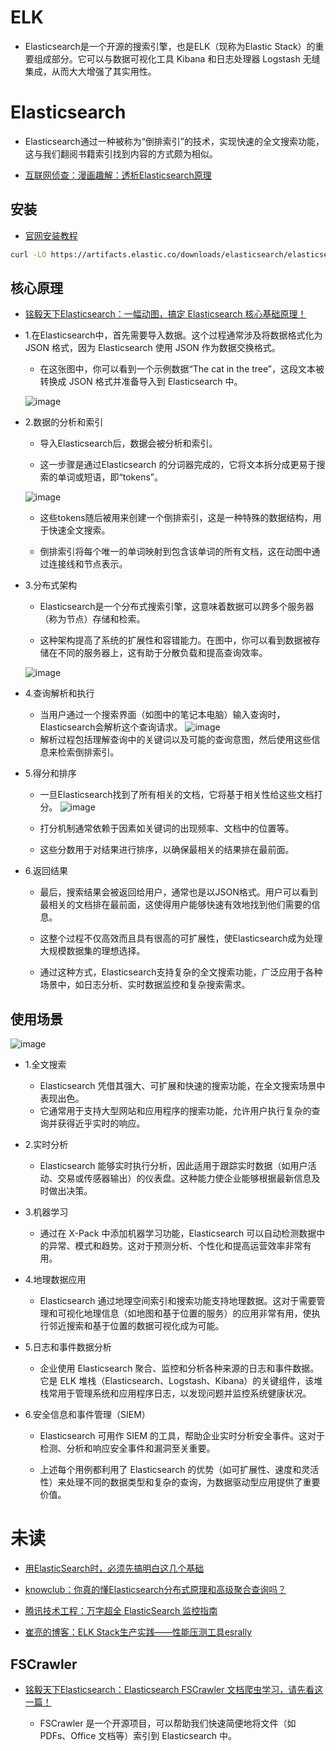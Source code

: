 # ELK

- Elasticsearch是一个开源的搜索引擎，也是ELK（现称为Elastic Stack）的重要组成部分。它可以与数据可视化工具 Kibana 和日志处理器 Logstash 无缝集成，从而大大增强了其实用性。

# Elasticsearch

- Elasticsearch通过一种被称为“倒排索引”的技术，实现快速的全文搜索功能，这与我们翻阅书籍索引找到内容的方式颇为相似。

- [互联网侦查：漫画趣解：透析Elasticsearch原理](https://mp.weixin.qq.com/s?__biz=MzI2NDY1MTA3OQ==&mid=2247484402&idx=1&sn=4bc2a0b2020e6fbf58316f94de542646&chksm=eaa82bdadddfa2ccb522df2ffbf5a29feea1383be0c689eb0c95c03d0d0d82bbbffb47f2b48b&scene=21#wechat_redirect)

## 安装

- [官网安装教程](https://www.elastic.co/guide/en/elasticsearch/reference/current/targz.html)

```sh
curl -LO https://artifacts.elastic.co/downloads/elasticsearch/elasticsearch-8.13.4-linux-x86_64.tar.gz
```

## 核心原理

- [铭毅天下Elasticsearch：一幅动图，搞定 Elasticsearch 核心基础原理！](https://mp.weixin.qq.com/s/qBKaad9NV6yD9Nr3IZkvBQ)

- 1.在Elasticsearch中，首先需要导入数据。这个过程通常涉及将数据格式化为 JSON 格式，因为 Elasticsearch 使用 JSON 作为数据交换格式。

    - 在这张图中，你可以看到一个示例数据“The cat in the tree”，这段文本被转换成 JSON 格式并准备导入到 Elasticsearch 中。

    ![image](./Pictures/elk/导入数据.avif)

- 2.数据的分析和索引

    - 导入Elasticsearch后，数据会被分析和索引。

    - 这一步骤是通过Elasticsearch 的分词器完成的，它将文本拆分成更易于搜索的单词或短语，即“tokens”。

    ![image](./Pictures/elk/数据分析和索引.avif)

    - 这些tokens随后被用来创建一个倒排索引，这是一种特殊的数据结构，用于快速全文搜索。

    - 倒排索引将每个唯一的单词映射到包含该单词的所有文档，这在动图中通过连接线和节点表示。

- 3.分布式架构

    - Elasticsearch是一个分布式搜索引擎，这意味着数据可以跨多个服务器（称为节点）存储和检索。

    - 这种架构提高了系统的扩展性和容错能力。在图中，你可以看到数据被存储在不同的服务器上，这有助于分散负载和提高查询效率。

    ![image](./Pictures/elk/分布式架构.avif)

- 4.查询解析和执行

    - 当用户通过一个搜索界面（如图中的笔记本电脑）输入查询时，Elasticsearch会解析这个查询请求。
        ![image](./Pictures/elk/查询解析和执行.avif)
    - 解析过程包括理解查询中的关键词以及可能的查询意图，然后使用这些信息来检索倒排索引。


- 5.得分和排序

    - 一旦Elasticsearch找到了所有相关的文档，它将基于相关性给这些文档打分。
        ![image](./Pictures/elk/得分和排序.avif)

    - 打分机制通常依赖于因素如关键词的出现频率、文档中的位置等。

    - 这些分数用于对结果进行排序，以确保最相关的结果排在最前面。

- 6.返回结果

    - 最后，搜索结果会被返回给用户，通常也是以JSON格式。用户可以看到最相关的文档排在最前面，这使得用户能够快速有效地找到他们需要的信息。

    - 这整个过程不仅高效而且具有很高的可扩展性，使Elasticsearch成为处理大规模数据集的理想选择。

    - 通过这种方式，Elasticsearch支持复杂的全文搜索功能，广泛应用于各种场景中，如日志分析、实时数据监控和复杂搜索需求。

## 使用场景

![image](./Pictures/elk/导入数据.avif)

- 1.全文搜索
    - Elasticsearch 凭借其强大、可扩展和快速的搜索功能，在全文搜索场景中表现出色。
    - 它通常用于支持大型网站和应用程序的搜索功能，允许用户执行复杂的查询并获得近乎实时的响应。

- 2.实时分析
    - Elasticsearch 能够实时执行分析，因此适用于跟踪实时数据（如用户活动、交易或传感器输出）的仪表盘。这种能力使企业能够根据最新信息及时做出决策。

- 3.机器学习
    - 通过在 X-Pack 中添加机器学习功能，Elasticsearch 可以自动检测数据中的异常、模式和趋势。这对于预测分析、个性化和提高运营效率非常有用。

- 4.地理数据应用
    - Elasticsearch 通过地理空间索引和搜索功能支持地理数据。这对于需要管理和可视化地理信息（如地图和基于位置的服务）的应用非常有用，使执行邻近搜索和基于位置的数据可视化成为可能。

- 5.日志和事件数据分析
    - 企业使用 Elasticsearch 聚合、监控和分析各种来源的日志和事件数据。它是 ELK 堆栈（Elasticsearch、Logstash、Kibana）的关键组件，该堆栈常用于管理系统和应用程序日志，以发现问题并监控系统健康状况。

- 6.安全信息和事件管理（SIEM）
    - Elasticsearch 可用作 SIEM 的工具，帮助企业实时分析安全事件。这对于检测、分析和响应安全事件和漏洞至关重要。

    - 上述每个用例都利用了 Elasticsearch 的优势（如可扩展性、速度和灵活性）来处理不同的数据类型和复杂的查询，为数据驱动型应用提供了重要价值。

# 未读
- [用ElasticSearch时，必须先搞明白这几个基础](https://mp.weixin.qq.com/s/L8_lXuodCpObokybX6xtlw)

- [knowclub：你真的懂Elasticsearch分布式原理和高级聚合查询吗？](https://mp.weixin.qq.com/s/MfDuIVai3yc9A63f7siiXQ)

- [腾讯技术工程：万字超全 ElasticSearch 监控指南](https://mp.weixin.qq.com/s/mO3TkKw3U9QZe_IoLV_Y_Q)

- [崔亮的博客：ELK Stack生产实践——性能压测工具esrally](https://mp.weixin.qq.com/s/05wgfsXD5KTjwkjiCSjnpw)

## FSCrawler

- [铭毅天下Elasticsearch：Elasticsearch FSCrawler 文档爬虫学习，请先看这一篇！](https://mp.weixin.qq.com/s/5_bvwUQdqUOQj76CNu4ZAQ)

    - FSCrawler 是一个开源项目，可以帮助我们快速简便地将文件（如 PDFs、Office 文档等）索引到 Elasticsearch 中。

